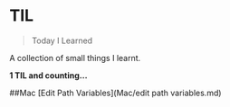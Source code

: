 # TIL
> Today I Learned

A collection of small things I learnt.

__1 TIL and counting...__

##Mac
[Edit Path Variables](Mac/edit path variables.md)
